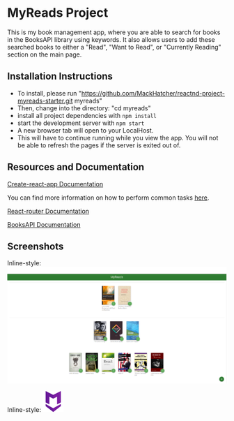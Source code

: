 # MyReads Project

This is my book management app, where you are able to search for books in the BooksAPI library using keywords. It also allows users to add these searched books to either a "Read", "Want to Read", or "Currently Reading" section on the main page. 

## Installation Instructions
* To install, please run "https://github.com/MackHatcher/reactnd-project-myreads-starter.git myreads"
* Then, change into the directory: "cd myreads"
* install all project dependencies with `npm install`
* start the development server with `npm start`
* A new browser tab will open to your LocalHost. 
* This will have to continue running while you view the app. You will not be able to refresh the pages if the server is exited out of.


## Resources and Documentation
[Create-react-app Documentation](https://github.com/facebook/create-react-app "Create-React-App")

  You can find more information on how to perform common tasks [here](https://github.com/facebookincubator/create-react-app/blob/master/packages/react-scripts/template/README.md).

[React-router Documentation](http://knowbody.github.io/react-router-docs/ "React-router")

[BooksAPI Documentation](https://reactnd-books-api.udacity.com/ "BooksAPI")

## Screenshots

Inline-style: 
![Main Collection Page](.\src\main-screen.png "Main Collection Page")

Inline-style: 
![alt text](https://github.com/adam-p/markdown-here/raw/master/src/common/images/icon48.png "Logo Title Text 1")

